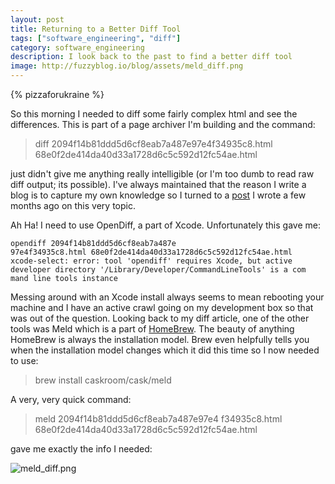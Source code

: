 ```yaml
---
layout: post
title: Returning to a Better Diff Tool
tags: ["software_engineering", "diff"]
category: software_engineering
description: I look back to the past to find a better diff tool
image: http://fuzzyblog.io/blog/assets/meld_diff.png
---
```

{% pizzaforukraine  %}

So this morning I needed to diff some fairly complex html and see the differences. This is part of a page archiver I'm building and the command:

> diff 2094f14b81ddd5d6cf8eab7a487e97e4f34935c8.html 68e0f2de414da40d33a1728d6c5c592d12fc54ae.html

just didn't give me anything really intelligible (or I'm too dumb to read raw diff output; its possible).  I've always maintained that the reason I write a blog is to capture my own knowledge so I turned to a [post](http://fuzzyblog.io/blog/software_engineering/2017/02/07/on-merging-files-diff-alternatives-on-the-mac.html) I wrote a few months ago on this very topic.

Ah Ha!  I need to use OpenDiff, a part of Xcode.  Unfortunately this gave me:

    opendiff 2094f14b81ddd5d6cf8eab7a487e
    97e4f34935c8.html 68e0f2de414da40d33a1728d6c5c592d12fc54ae.html
    xcode-select: error: tool 'opendiff' requires Xcode, but active developer directory '/Library/Developer/CommandLineTools' is a com
    mand line tools instance
    
Messing around with an Xcode install always seems to mean rebooting your machine and I have an active crawl going on my development box so that was out of the question.  Looking back to my diff article, one of the other tools was Meld which is a part of [HomeBrew](https://brew.sh/).  The beauty of anything HomeBrew is always the installation model.  Brew even helpfully tells you when the installation model changes which it did this time so I now needed to use:

> brew install caskroom/cask/meld

A very, very quick command:

>  meld 2094f14b81ddd5d6cf8eab7a487e97e4
f34935c8.html 68e0f2de414da40d33a1728d6c5c592d12fc54ae.html

gave me exactly the info I needed:

![meld_diff.png](/blog/assets/meld_diff.png)
